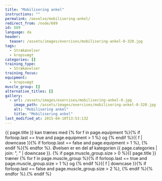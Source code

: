 ```yaml
---
title: "Mobilisering ankel"
instructions: ""
permalink: /oevelse/mobilisering-ankel/
redirect_from: /node/689
id: 689
language: da
header:
  teaser: /assets/images/exercises/mobilisering-ankel-0-320.jpg
tags:
  - Strækøvelser
  - kropsvægt
categories: []
training_type:
  - Strækøvelser
training_focus:
equipment:
  - kropsvægt
muscle_group: []
alternative_titles: []
gallery:
  - url: /assets/images/exercises/mobilisering-ankel-0.jpg
    image_path: /assets/images/exercises/mobilisering-ankel-0-320.jpg
    alt: "Mobilisering ankel"
    title: "Mobilisering ankel"
last_modified_at: 2015-04-10T13:53:13Z
---
```


{{ page.title }} kan trænes med {% for f in page.equipment %}{% if forloop.last == true and page.equipment > 1 %} og {% endif %}{{ f | downcase  }}{% if forloop.last == false and page.equipment > 1 %}, {% endif %}{% endfor %}. Øvelsen er en del af kategorien {{ page.categories | join: ", " | downcase }}. {% if page.muscle_group.size > 0 %}{{ page.title }} træner {% for f in page.muscle_group %}{% if forloop.last == true and page.muscle_group.size > 1 %} og {% endif %}{{ f | downcase }}{% if forloop.last == false and page.muscle_group.size > 2 %}, {% endif %}{% endfor %}.{% endif %}
